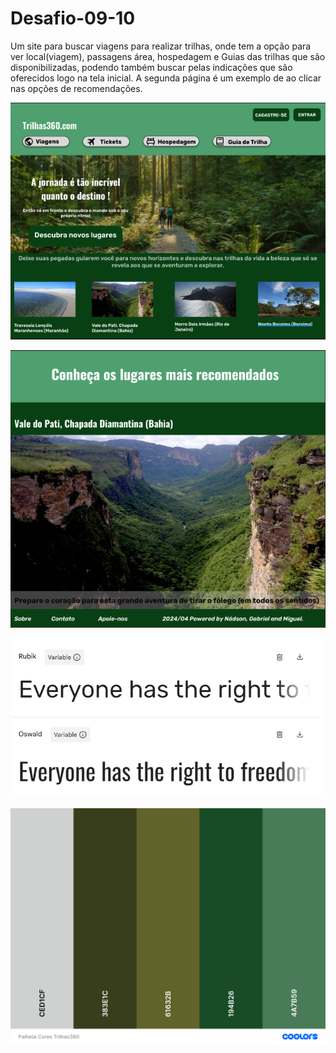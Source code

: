 # Desafio-09-10

Um site para buscar viagens para realizar trilhas, onde tem a opção para ver local(viagem), passagens área, hospedagem e Guias das trilhas que são disponibilizadas, podendo também buscar pelas indicações que são oferecidos logo na tela inicial.
A segunda página é um exemplo de ao clicar nas opções de recomendações.

![alt text](image.png)

![alt text](image-1.png)

![alt text](<Fontes Desafio-1.png>)

![alt text](<Palheta Cores Trilhas360-1.png>)
